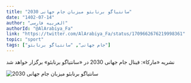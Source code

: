 ```yaml
---
title: "سانتیاگو برنابئو میزبان جام جهانی 2030"
date: "1402-07-14"
author: "العربیه فارسی"
authorId: "@AlArabiya_Fa"
link: "https://twitter.com/AlArabiya_Fa/status/1709662676219998361"
topic: "sport"
tags: ["جام جهانی", "سانتیاگو برنابئو"]
---
```


نشريه «مارکا»: فینال جام جهانی 2030 در «سانتیاگو برنابئو» برگزار خواهد شد

![سانتیاگو برنابئو میزبان جام جهانی 2030](/posts/sport/santiago-bernabeu-mizban-jamjahani-2030.png)
